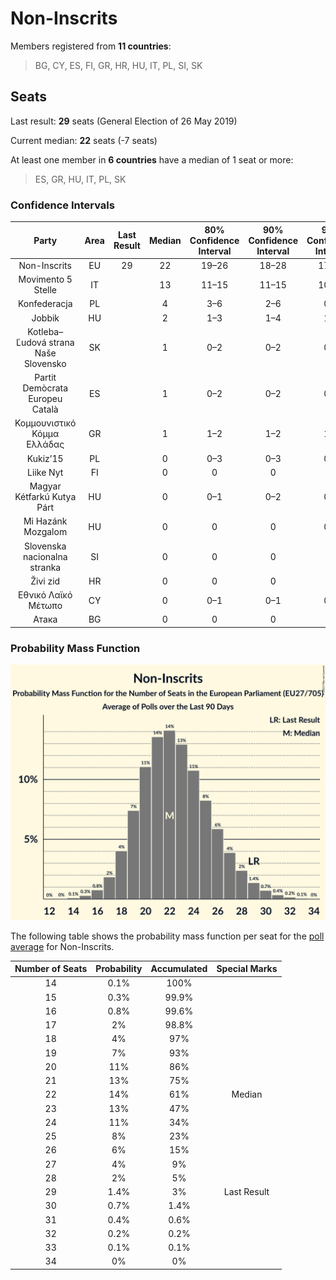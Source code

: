 # Non-Inscrits

Members registered from **11 countries**:

> BG, CY, ES, FI, GR, HR, HU, IT, PL, SI, SK

## Seats

Last result: **29** seats (General Election of 26 May 2019)

Current median: **22** seats (-7 seats)

At least one member in **6 countries** have a median of 1 seat or more:

> ES, GR, HU, IT, PL, SK

### Confidence Intervals

| Party | Area | Last Result | Median | 80% Confidence Interval | 90% Confidence Interval | 95% Confidence Interval | 99% Confidence Interval |
|:-----:|:----:|:-----------:|:------:|:-----------------------:|:-----------------------:|:-----------------------:|:-----------------------:|
| Non-Inscrits | EU | 29 | 22 | 19–26 | 18–28 | 17–29 | 16–31 |
| Movimento 5 Stelle | IT | | 13 | 11–15 | 11–15 | 10–16 | 9–17 |
| Konfederacja | PL | | 4 | 3–6 | 2–6 | 0–6 | 0–7 |
| Jobbik | HU | | 2 | 1–3 | 1–4 | 1–4 | 1–4 |
| Kotleba–Ľudová strana Naše Slovensko | SK | | 1 | 0–2 | 0–2 | 0–2 | 0–2 |
| Partit Demòcrata Europeu Català | ES | | 1 | 0–2 | 0–2 | 0–2 | 0–2 |
| Κομμουνιστικό Κόμμα Ελλάδας | GR | | 1 | 1–2 | 1–2 | 1–2 | 1–2 |
| Kukiz’15 | PL | | 0 | 0–3 | 0–3 | 0–3 | 0–4 |
| Liike Nyt | FI | | 0 | 0 | 0 | 0 | 0 |
| Magyar Kétfarkú Kutya Párt | HU | | 0 | 0–1 | 0–2 | 0–2 | 0–2 |
| Mi Hazánk Mozgalom | HU | | 0 | 0 | 0 | 0–1 | 0–1 |
| Slovenska nacionalna stranka | SI | | 0 | 0 | 0 | 0 | 0 |
| Živi zid | HR | | 0 | 0 | 0 | 0 | 0 |
| Εθνικό Λαϊκό Μέτωπο | CY | | 0 | 0–1 | 0–1 | 0–1 | 0–1 |
| Атака | BG | | 0 | 0 | 0 | 0 | 0 |

### Probability Mass Function

![Graph with seats probability mass function not yet produced](average-2021-02-28-seats-pmf-non-inscrits.png "Seats Probability Mass Function")

The following table shows the probability mass function per seat for the [poll average](average-2021-02-28.html) for Non-Inscrits.

| Number of Seats | Probability | Accumulated | Special Marks |
|:---------------:|:-----------:|:-----------:|:-------------:|
| 14 | 0.1% | 100% |  |
| 15 | 0.3% | 99.9% |  |
| 16 | 0.8% | 99.6% |  |
| 17 | 2% | 98.8% |  |
| 18 | 4% | 97% |  |
| 19 | 7% | 93% |  |
| 20 | 11% | 86% |  |
| 21 | 13% | 75% |  |
| 22 | 14% | 61% | Median |
| 23 | 13% | 47% |  |
| 24 | 11% | 34% |  |
| 25 | 8% | 23% |  |
| 26 | 6% | 15% |  |
| 27 | 4% | 9% |  |
| 28 | 2% | 5% |  |
| 29 | 1.4% | 3% | Last Result |
| 30 | 0.7% | 1.4% |  |
| 31 | 0.4% | 0.6% |  |
| 32 | 0.2% | 0.2% |  |
| 33 | 0.1% | 0.1% |  |
| 34 | 0% | 0% |  |


